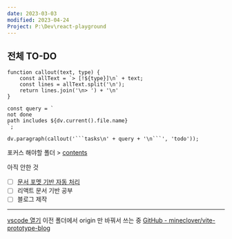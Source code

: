 ```yaml
---
date: 2023-03-03
modified: 2023-04-24
Project: P:\Dev\react-playground
---
```


## 전체 TO-DO

````dataviewjs
function callout(text, type) {
    const allText = `> [!${type}]\n` + text;
    const lines = allText.split('\n');
    return lines.join('\n> ') + '\n'
}

const query = `
not done
path includes ${dv.current().file.name}
`;

dv.paragraph(callout('```tasks\n' + query + '\n```', 'todo'));
````

포커스 해야할 폴더 > [contents](../../../contents.md)

아직 안한 것

- [ ] [문서 포멧 기반 자동 처리](https://github.com/mineclover/MDN-to-Markdown-for-obsidian)
- [ ] 리액트 문서 기반 공부
- [ ] 블로그 제작

---

[vscode 열기](vscode://file/P:/Dev/react-playground/)
이전 폴더에서 origin 만 바꿔서 쓰는 중
[GitHub - mineclover/vite-prototype-blog](https://github.com/mineclover/vite-prototype-blog)
